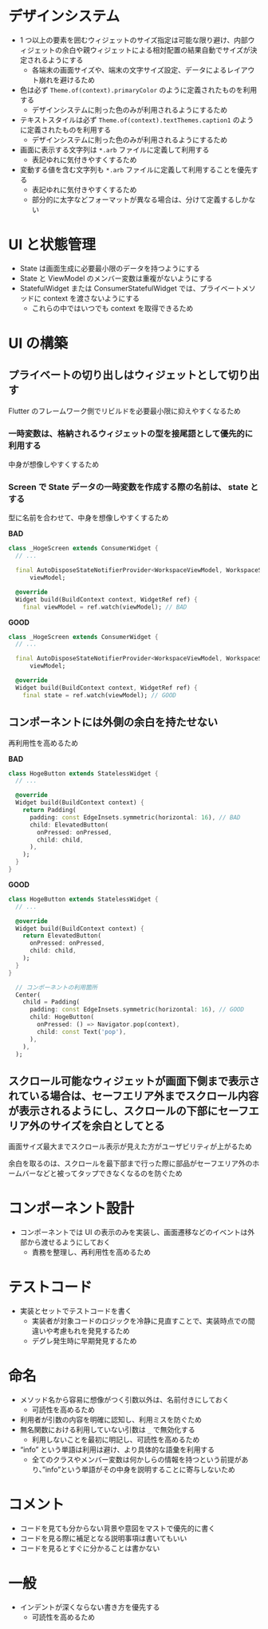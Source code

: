 # デザインシステム

- 1 つ以上の要素を囲むウィジェットのサイズ指定は可能な限り避け、内部ウィジェットの余白や親ウィジェットによる相対配置の結果自動でサイズが決定されるようにする
  - 各端末の画面サイズや、端末の文字サイズ設定、データによるレイアウト崩れを避けるため
- 色は必ず `Theme.of(context).primaryColor` のように定義されたものを利用する
  - デザインシステムに則った色のみが利用されるようにするため
- テキストスタイルは必ず `Theme.of(context).textThemes.caption1` のように定義されたものを利用する
  - デザインシステムに則った色のみが利用されるようにするため
- 画面に表示する文字列は `*.arb` ファイルに定義して利用する
  - 表記ゆれに気付きやすくするため
- 変動する値を含む文字列も `*.arb` ファイルに定義して利用することを優先する
  - 表記ゆれに気付きやすくするため
  - 部分的に太字などフォーマットが異なる場合は、分けて定義するしかない

# UI と状態管理

- State は画面生成に必要最小限のデータを持つようにする
- State と ViewModel のメンバー変数は重複がないようにする
- StatefulWidget または ConsumerStatefulWidget では、プライベートメソッドに context を渡さないようにする
  - これらの中ではいつでも context を取得できるため

# UI の構築

## プライベートの切り出しはウィジェットとして切り出す

Flutter のフレームワーク側でリビルドを必要最小限に抑えやすくなるため

### 一時変数は、格納されるウィジェットの型を接尾語として優先的に利用する

中身が想像しやすくするため

### Screen で State データの一時変数を作成する際の名前は、 state とする

型に名前を合わせて、中身を想像しやすくするため

**BAD**

```dart
class _HogeScreen extends ConsumerWidget {
  // ...

  final AutoDisposeStateNotifierProvider<WorkspaceViewModel, WorkspaceState>
      viewModel;

  @override
  Widget build(BuildContext context, WidgetRef ref) {
    final viewModel = ref.watch(viewModel); // BAD
```

**GOOD**

```dart
class _HogeScreen extends ConsumerWidget {
  // ...

  final AutoDisposeStateNotifierProvider<WorkspaceViewModel, WorkspaceState>
      viewModel;

  @override
  Widget build(BuildContext context, WidgetRef ref) {
    final state = ref.watch(viewModel); // GOOD
```

## コンポーネントには外側の余白を持たせない

再利用性を高めるため

**BAD**

```dart
class HogeButton extends StatelessWidget {
  // ...

  @override
  Widget build(BuildContext context) {
    return Padding(
      padding: const EdgeInsets.symmetric(horizontal: 16), // BAD
      child: ElevatedButton(
        onPressed: onPressed,
        child: child,
      ),
    );
  }
}
```

**GOOD**

```dart
class HogeButton extends StatelessWidget {
  // ...

  @override
  Widget build(BuildContext context) {
    return ElevatedButton(
      onPressed: onPressed,
      child: child,
    );
  }
}

  // コンポーネントの利用箇所
  Center(
    child = Padding(
      padding: const EdgeInsets.symmetric(horizontal: 16), // GOOD
      child: HogeButton(
        onPressed: () => Navigator.pop(context),
        child: const Text('pop'),
      ),
    ),
  );
```

## スクロール可能なウィジェットが画面下側まで表示されている場合は、セーフエリア外までスクロール内容が表示されるようにし、スクロールの下部にセーフエリア外のサイズを余白としてとる

画面サイズ最大までスクロール表示が見えた方がユーザビリティが上がるため

余白を取るのは、スクロールを最下部まで行った際に部品がセーフエリア外のホームバーなどと被ってタップできなくなるのを防ぐため

# コンポーネント設計

- コンポーネントでは UI の表示のみを実装し、画面遷移などのイベントは外部から渡せるようにしておく
  - 責務を整理し、再利用性を高めるため

# テストコード

- 実装とセットでテストコードを書く
  - 実装者が対象コードのロジックを冷静に見直すことで、実装時点での間違いや考慮もれを発見するため
  - デグレ発生時に早期発見するため

# 命名

- メソッド名から容易に想像がつく引数以外は、名前付きにしておく
  - 可読性を高めるため
- 利用者が引数の内容を明確に認知し、利用ミスを防ぐため
- 無名関数における利用していない引数は `_` で無効化する
  - 利用しないことを最初に明記し、可読性を高めるため
- “info” という単語は利用は避け、より具体的な語彙を利用する
  - 全てのクラスやメンバー変数は何かしらの情報を持つという前提があり、”info”という単語がその中身を説明することに寄与しないため

# コメント

- コードを見ても分からない背景や意図をマストで優先的に書く
- コードを見る際に補足となる説明事項は書いてもいい
- コードを見るとすぐに分かることは書かない

# 一般

- インデントが深くならない書き方を優先する
  - 可読性を高めるため
